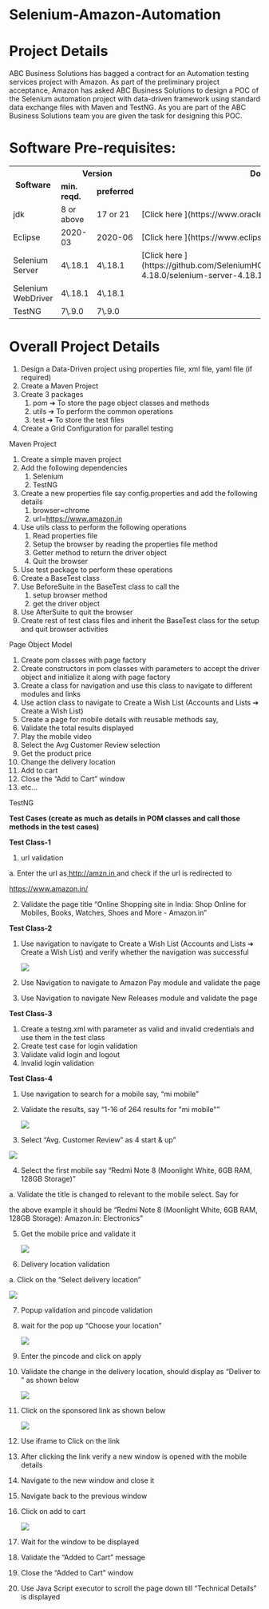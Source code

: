 # Selenium-Amazon-Automation

# Project Details 

ABC Business Solutions has bagged a contract for an Automation testing services project with Amazon. As part of the preliminary project acceptance, Amazon has asked ABC Business Solutions to design a POC of the Selenium automation project with data-driven framework using standard data exchange files with Maven and TestNG. As you are part of the ABC Business Solutions team you are given the task for designing this POC. 

# Software Pre-requisites:  


<table><tr><th colspan="1" rowspan="2"><b>Software</b> </th><th colspan="2"><b>Version</b> </th><th colspan="1" rowspan="1"><b>Download Link</b> </th><th colspan="1" rowspan="2"><b>Additional Information</b> </th></tr>
<tr><td colspan="1"><b>min. reqd.</b> </td><td colspan="1"><b>preferred</b> </td></tr>
<tr><td colspan="1">jdk </td><td colspan="1">8 or above </td><td colspan="1">17 or 21 </td><td colspan="1">[Click here ](https://www.oracle.com/java/technologies/downloads/)</td><td colspan="1"></td></tr>
<tr><td colspan="1">Eclipse </td><td colspan="1">2020-03 </td><td colspan="1">2020-06 </td><td colspan="1">[Click here ](https://www.eclipse.org/downloads/)</td><td colspan="1">IDE used for development </td></tr>
<tr><td colspan="1">Selenium Server  </td><td colspan="1">4\.18.1 </td><td colspan="1">4\.18.1 </td><td colspan="1">[Click here ](https://github.com/SeleniumHQ/selenium/releases/download/selenium-4.18.0/selenium-server-4.18.1.jar)</td><td colspan="1"></td></tr>
<tr><td colspan="1">Selenium WebDriver </td><td colspan="1">4\.18.1 </td><td colspan="1">4\.18.1 </td><td colspan="1"></td><td colspan="1" rowspan="2">Add in the pom.xml  </td></tr>
<tr><td colspan="1">TestNG </td><td colspan="1">7\.9.0 </td><td colspan="1">7\.9.0 </td><td colspan="1"></td></tr>
</table>

# Overall Project Details 

1. Design a Data-Driven project using properties file, xml file, yaml file (if required) 
1. Create a Maven Project 
1. Create 3 packages 
   1. pom ➔ To store the page object classes and methods 
   1. utils ➔ To perform the common operations 
   1. test ➔ To store the test files  
1. Create a Grid Configuration for parallel testing 

Maven Project 

1. Create a simple maven project 
1. Add the following dependencies 
   1. Selenium 
   1. TestNG 
1. Create a new properties file say config.properties and add the following details 
   1. browser=chrome 
   1. url=https://www.amazon.in 
1. Use utils class to perform the following operations 
   1. Read properties file 
   1. Setup the browser by reading the properties file method 
   1. Getter method to return the driver object 
   1. Quit the browser 
1. Use test package to perform these operations 
1. Create a BaseTest class 
1. Use BeforeSuite in the BaseTest class to call the  
   1. setup browser method 
   1. get the driver object 
1. Use AfterSuite to quit the browser 
1. Create rest of test class files and inherit the BaseTest class for the setup and quit browser activities 

Page Object Model 

1. Create pom classes with page factory 
1. Create constructors in pom classes with parameters to accept the driver object and initialize it along with page factory  
1. Create a class for navigation and use this class to navigate to different modules and links 
1. Use action class to navigate to Create a Wish List (Accounts and Lists ➔ Create a Wish List) 
1. Create a page for mobile details with reusable methods say, 
1. Validate the total results displayed 
2. Play the mobile video 
2. Select the Avg Customer Review selection 
2. Get the product price 
2. Change the delivery location 
2. Add to cart 
2. Close the “Add to Cart” window 
2. etc… 

TestNG 

**Test Cases (create as much as details in POM classes and call those methods in the test cases)** 

**Test Class-1** 

1. url validation 

a.  Enter the url as[ http://amzn.in ](http://amzn.in/)and check if the url is redirected to 

<https://www.amazon.in/>

2. Validate the page title “Online Shopping site in India: Shop Online for Mobiles, Books, Watches, Shoes and More - Amazon.in” 

**Test Class-2** 

1. Use navigation to navigate to Create a Wish List (Accounts and Lists ➔ Create a Wish List) and verify whether the navigation was successful

   ![](readme-img/Aspose.Words.2e680880-b20e-41d4-8776-9bc76dcfbf4f.005.jpeg)

2. Use Navigation to navigate to Amazon Pay module and validate the page 
2. Use Navigation to navigate New Releases module and validate the page 

**Test Class-3** 

1. Create a testng.xml with parameter as valid and invalid credentials and use them in the test class 
1. Create test case for login validation 
1. Validate valid login and logout 
1. Invalid login validation 

**Test Class-4** 

1. Use navigation to search for a mobile say, “mi mobile” 
1. Validate the results, say “1-16 of 264 results for "mi mobile"”

   ![](readme-img/Aspose.Words.2e680880-b20e-41d4-8776-9bc76dcfbf4f.006.png)

3. Select “Avg. Customer Review” as 4 start & up”  

![](readme-img/Aspose.Words.2e680880-b20e-41d4-8776-9bc76dcfbf4f.007.png)

4. Select the first mobile say “Redmi Note 8 (Moonlight White, 6GB RAM, 128GB Storage)” 

a.  Validate the title is changed to relevant to the mobile select. Say for 

the above example it should be “Redmi Note 8 (Moonlight White, 6GB RAM, 128GB Storage): Amazon.in: Electronics” 

5. Get the mobile price and validate it 

   ![](readme-img/Aspose.Words.2e680880-b20e-41d4-8776-9bc76dcfbf4f.008.png)

6. Delivery location validation 

a.  Click on the “Select delivery location”

![](readme-img/Aspose.Words.2e680880-b20e-41d4-8776-9bc76dcfbf4f.009.png)

7. Popup validation and pincode validation 
1. wait for the pop up “Choose your location”

   ![](readme-img/Aspose.Words.2e680880-b20e-41d4-8776-9bc76dcfbf4f.010.png)

2. Enter the pincode and click on apply 
3. Validate the change in the delivery location, should display as “Deliver to <city pincode>” as shown below

   ![](readme-img/Aspose.Words.2e680880-b20e-41d4-8776-9bc76dcfbf4f.011.png)

8. Click on the sponsored link as shown below

   ![](readme-img/Aspose.Words.2e680880-b20e-41d4-8776-9bc76dcfbf4f.012.png)

1. Use iframe to Click on the link 
1. After clicking the link verify a new window is opened with the mobile details 
1. Navigate to the new window and close it 
1. Navigate back to the previous window 
9. Click on add to cart

   ![](readme-img/Aspose.Words.2e680880-b20e-41d4-8776-9bc76dcfbf4f.013.jpeg)

1. Wait for the window to be displayed 
1. Validate the “Added to Cart” message 
1. Close the “Added to Cart” window 
10. Use Java Script executor to scroll the page down till “Technical Details” is displayed 
